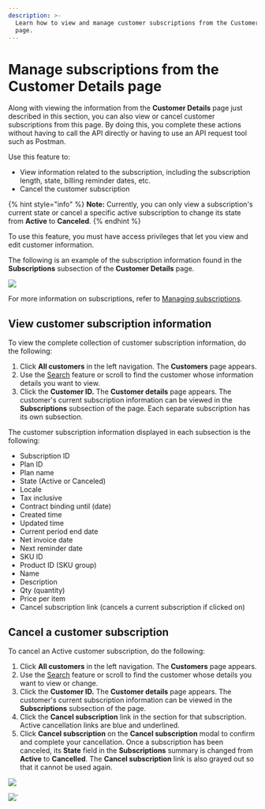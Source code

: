 ```yaml
---
description: >-
  Learn how to view and manage customer subscriptions from the Customer Details
  page.
---
```


# Manage subscriptions from the Customer Details page

Along with viewing the information from the **Customer Details** page just described in this section, you can also view or cancel customer subscriptions from this page. By doing this, you complete these actions without having to call the API directly or having to use an API request tool such as Postman.

Use this feature to:

* View information related to the subscription, including the subscription length, state, billing reminder dates, etc.
* Cancel the customer subscription

{% hint style="info" %}
**Note:** Currently, you can only view a subscription's current state or cancel a specific active subscription to change its state from **Active** to **Canceled**.
{% endhint %}

To use this feature, you must have access privileges that let you view and edit customer information. &#x20;

The following is an example of the subscription information found in the **Subscriptions** subsection of the **Customer Details** page.

![](<../../../.gitbook/assets/cancel\_subs\_active\_grayed\_subs mangment (2).png>)

For more information on subscriptions, refer to [Managing subscriptions](../../../integration-options/checkouts/subscriptions/).

## View customer subscription information

To view the complete collection of customer subscription information, do the following:

1. Click **All customers** in the left navigation. The **Customers** page appears.
2. Use the [Search](searching-for-customers.md) feature or scroll to find the customer whose information details you want to view.
3. Click the **Customer ID.** The **Customer details** page appears. The customer's current subscription information can be viewed in the **Subscriptions** subsection of the page. Each separate subscription has its own subsection.

The customer subscription information displayed in each subsection is the following:

* Subscription ID
* Plan ID&#x20;
* Plan name
* State (Active or Canceled)
* Locale
* Tax inclusive
* Contract binding until (date)
* Created time
* Updated time
* Current period end date
* Net invoice date
* Next reminder date
* SKU ID
* Product ID (SKU group)
* Name&#x20;
* Description
* Qty (quantity)
* Price per item
* Cancel subscription link (cancels a current subscription if clicked on)

## Cancel a customer subscription

To cancel an Active customer subscription, do the following:

1. Click **All customers** in the left navigation. The **Customers** page appears.
2. Use the [Search](searching-for-customers.md) feature or scroll to find the customer whose details you want to view or change.
3. Click the **Customer ID.** The **Customer details** page appears. The customer's current subscription information can be viewed in the **Subscriptions** subsection of the page.&#x20;
4. Click the **Cancel subscription** link in the section for that subscription. Active cancellation links are blue and underlined.&#x20;
5. Click **Cancel subscription** on the **Cancel subscription** modal to confirm and complete your cancellation. Once a subscription has been canceled, its **State** field in the **Subscriptions** summary is changed from **Active** to **Cancelled**. The **Cancel subscription** link is also grayed out so that it cannot be used again.

![](../../../.gitbook/assets/subscription\_section\_customer\_details\_active.png)

![\`](../../../.gitbook/assets/subscription\_section\_customer\_details\_cancelled.png)
